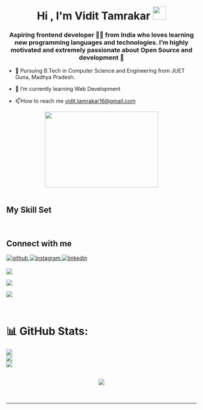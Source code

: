 <h1 align="center">Hi , I'm Vidit Tamrakar <img src="https://media.giphy.com/media/hvRJCLFzcasrR4ia7z/giphy.gif" width="35"></h1>

### <div align="center"> Aspiring frontend developer 👨‍💻   from India who loves  learning new programming languages and technologies. I’m highly motivated and  extremely passionate about Open Source and development 🚀</div>  
  

- 🔭 Pursuing B.Tech in Computer Science and Engineering from JUET   Guna, Madhya Pradesh.  
  

- 🌱 I’m currently learning Web Development  
  

- 📫How to reach me
 vidit.tamrakar16@gmail.com  
  

<div align="center">
<img src="https://i.pinimg.com/originals/81/17/8b/81178b47a8598f0c81c4799f2cdd4057.gif" align="center" height="200" width="300" />
</div>  
  

<br/>  


## My Skill Set  
<div align="center">  


</div>  

<br/>  


## Connect with me  
<div>
<a href="https://github.com/Vidittamrakar21" target="_blank">
<img src=https://img.shields.io/badge/github-%2324292e.svg?&style=for-the-badge&logo=github&logoColor=white alt=github style="margin-bottom: 5px;" />
</a>
	
	
<a href="https://instagram.com/____vidit.21" target="_blank">
<img src=https://img.shields.io/badge/instagram-%23000000.svg?&style=for-the-badge&logo=instagram&logoColor=white alt=instagram style="margin-bottom: 5px;" />
</a>
	
<a href="https://linkedin.com/in/vidit-tamrakar-877a58249" target="_blank">
<img src=https://img.shields.io/badge/linkedin-%231E77B5.svg?&style=for-the-badge&logo=linkedin&logoColor=white alt=linkedin style="margin-bottom: 5px;" />
</a>  
	
	
[<img src="https://img.shields.io/badge/Twitter-1DA1F2?style=for-the-badge&logo=twitter&logoColor=white" />](https://twitter.com/ViditTamrakar)
	
[<img src="https://img.shields.io/badge/Gmail-D14836?style=for-the-badge&logo=gmail&logoColor=white" />](mailto:vidit.tamrakar16@gmail.com)
	
	
[<img src="https://img.shields.io/badge/-Hackerrank-2EC866?style=for-the-badge&logo=HackerRank&logoColor=white" />](https://www.hackerrank.com/vidit_tamrakar16)
</div>
  

<br/>  


# 📊 GitHub Stats:
![](https://github-readme-stats.vercel.app/api?username=Vidittamrakar21&theme=midnight-purple&hide_border=true&include_all_commits=false&count_private=false)<br/>
![](https://github-readme-streak-stats.herokuapp.com/?user=Vidittamrakar21&theme=midnight-purple&hide_border=true)<br/>
![](https://github-readme-stats.vercel.app/api/top-langs/?username=Vidittamrakar21&theme=midnight-purple&hide_border=true&include_all_commits=false&count_private=false&layout=compact)


<br/>  

<div align="center">
<img src="https://komarev.com/ghpvc/?username=Vidittamrakar21&&style=flat-square" align="center" />
</div>  
  

<br/>  


<br />

----



